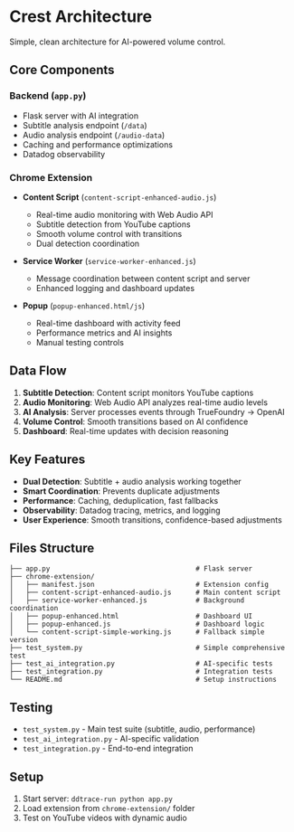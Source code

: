 # Crest Architecture

Simple, clean architecture for AI-powered volume control.

## Core Components

### Backend (`app.py`)
- Flask server with AI integration
- Subtitle analysis endpoint (`/data`)
- Audio analysis endpoint (`/audio-data`)
- Caching and performance optimizations
- Datadog observability

### Chrome Extension
- **Content Script** (`content-script-enhanced-audio.js`)
  - Real-time audio monitoring with Web Audio API
  - Subtitle detection from YouTube captions
  - Smooth volume control with transitions
  - Dual detection coordination
  
- **Service Worker** (`service-worker-enhanced.js`)
  - Message coordination between content script and server
  - Enhanced logging and dashboard updates
  
- **Popup** (`popup-enhanced.html/js`)
  - Real-time dashboard with activity feed
  - Performance metrics and AI insights
  - Manual testing controls

## Data Flow

1. **Subtitle Detection**: Content script monitors YouTube captions
2. **Audio Monitoring**: Web Audio API analyzes real-time audio levels
3. **AI Analysis**: Server processes events through TrueFoundry → OpenAI
4. **Volume Control**: Smooth transitions based on AI confidence
5. **Dashboard**: Real-time updates with decision reasoning

## Key Features

- **Dual Detection**: Subtitle + audio analysis working together
- **Smart Coordination**: Prevents duplicate adjustments
- **Performance**: Caching, deduplication, fast fallbacks
- **Observability**: Datadog tracing, metrics, and logging
- **User Experience**: Smooth transitions, confidence-based adjustments

## Files Structure

```
├── app.py                                    # Flask server
├── chrome-extension/
│   ├── manifest.json                         # Extension config
│   ├── content-script-enhanced-audio.js      # Main content script
│   ├── service-worker-enhanced.js            # Background coordination
│   ├── popup-enhanced.html                   # Dashboard UI
│   ├── popup-enhanced.js                     # Dashboard logic
│   └── content-script-simple-working.js      # Fallback simple version
├── test_system.py                            # Simple comprehensive test
├── test_ai_integration.py                    # AI-specific tests
├── test_integration.py                       # Integration tests
└── README.md                                 # Setup instructions
```

## Testing

- `test_system.py` - Main test suite (subtitle, audio, performance)
- `test_ai_integration.py` - AI-specific validation
- `test_integration.py` - End-to-end integration

## Setup

1. Start server: `ddtrace-run python app.py`
2. Load extension from `chrome-extension/` folder
3. Test on YouTube videos with dynamic audio